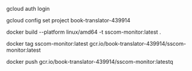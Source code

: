 gcloud auth login

gcloud config set project book-translator-439914

docker build --platform linux/amd64 -t sscom-monitor:latest .

docker tag sscom-monitor:latest gcr.io/book-translator-439914/sscom-monitor:latest

docker push gcr.io/book-translator-439914/sscom-monitor:latestq